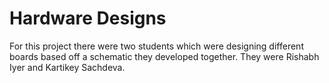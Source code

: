 # Hardware Designs

For this project there were two students which were designing different boards based off a schematic they developed together. They were Rishabh Iyer and Kartikey Sachdeva.
